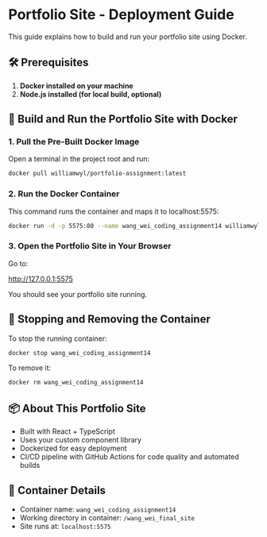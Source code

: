 # Portfolio Site - Deployment Guide

This guide explains how to build and run your portfolio site using Docker.

## 🛠 Prerequisites

1. **Docker installed on your machine**
2. **Node.js installed (for local build, optional)**

## 🚀 Build and Run the Portfolio Site with Docker

### 1. Pull the Pre-Built Docker Image

Open a terminal in the project root and run:

```bash
docker pull williamwyl/portfolio-assignment:latest
```

### 2. Run the Docker Container

This command runs the container and maps it to localhost:5575:

```bash
docker run -d -p 5575:80 --name wang_wei_coding_assignment14 williamwyl/portfolio-assignment:latest
```

### 3. Open the Portfolio Site in Your Browser

Go to:

http://127.0.0.1:5575

You should see your portfolio site running.

## 🛑 Stopping and Removing the Container

To stop the running container:

```bash
docker stop wang_wei_coding_assignment14
```

To remove it:

```bash
docker rm wang_wei_coding_assignment14
```

## 📦 About This Portfolio Site

- Built with React + TypeScript
- Uses your custom component library
- Dockerized for easy deployment
- CI/CD pipeline with GitHub Actions for code quality and automated builds

## 📁 Container Details

- Container name: `wang_wei_coding_assignment14`
- Working directory in container: `/wang_wei_final_site`
- Site runs at: `localhost:5575`
